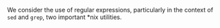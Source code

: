 We consider the use of regular expressions, particularly in the context
of `sed` and `grep`, two important *nix utilities.
